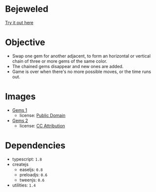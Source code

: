Bejeweled
=========

[Try it out here](http://nbpt.eu/games/bejeweled/)

Objective
=========

- Swap one gem for another adjacent, to form an horizontal or vertical chain of three or more gems of the same color.
- The chained gems disappear and new ones are added.
- Game is over when there's no more possible moves, or the time runs out.

Images
======

- [Gems 1](http://opengameart.org/content/puzzle-game-art)
    - license: [Public Domain](http://creativecommons.org/publicdomain/zero/1.0/)
- [Gems 2](http://opengameart.org/content/gems-set-01)
    - license: [CC Attribution](http://creativecommons.org/licenses/by/3.0/)

Dependencies
============

- typescript: `1.8`
- createjs
    - easeljs: `0.8`
    - preloadjs: `0.6`
    - tweenjs: `0.6`
- utilities: `1.4`